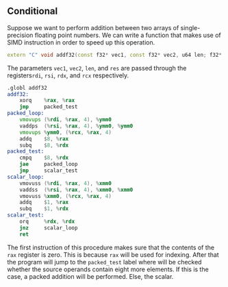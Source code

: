 ## Conditional
Suppose we want to perform addition between two arrays of single-precision floating point numbers. We can write a function that makes use of SIMD instruction in order to speed up this operation.
```cpp
extern "C" void addf32(const f32* vec1, const f32* vec2, u64 len; f32* res);
```
The parameters `vec1`, `vec2`, `len`, and `res` are passed through the registers`rdi`, `rsi`, `rdx`, and `rcx` respectively.
```asm
.globl addf32
addf32:
    xorq    %rax, %rax
    jmp     packed_test
packed_loop:
    vmovups (%rdi, %rax, 4), %ymm0
    vaddps  (%rsi, %rax, 4), %ymm0, %ymm0
    vmovups %ymm0, (%rcx, %rax, 4)
    addq    $8, %rax
    subq    $8, %rdx
packed_test:
    cmpq    $8, %rdx
    jae     packed_loop
    jmp     scalar_test
scalar_loop:
    vmovuss (%rdi, %rax, 4), %xmm0
    vaddss  (%rsi, %rax, 4), %xmm0, %xmm0
    vmovuss %xmm0, (%rcx, %rax, 4)
    addq    $1, %rax
    subq    $1, %rdx
scalar_test:
    orq     %rdx, %rdx
    jnz     scalar_loop
    ret
```
The first instruction of this procedure makes sure that the contents of the `rax` register is zero. This is because `rax` will be used for indexing. After that the program will jump to the `packed_test` label where will be checked whether the source operands contain eight more elements. If this is the case, a packed addition will be performed. Else, the scalar.

